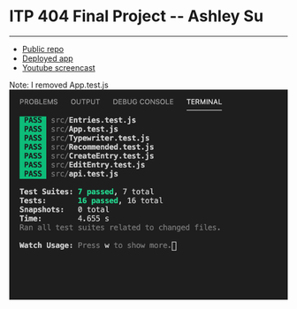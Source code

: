 # ITP 404 Final Project -- Ashley Su

---

- [Public repo](https://github.com/ashleys22/itp404_finalproject)
- [Deployed app](https://fervent-hermann-041deb.netlify.app/)
- [Youtube screencast](https://youtu.be/PHcAMYz8xe0)

Note: I removed App.test.js
![Tests screenshot](tests.png)
